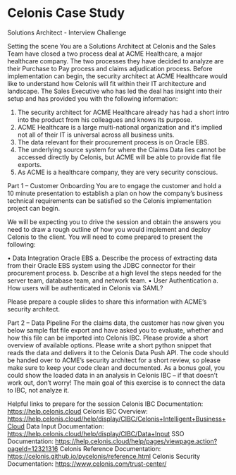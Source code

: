# Celonis Case Study

Solutions Architect - Interview Challenge

Setting the scene
You are a Solutions Architect at Celonis and the Sales Team have closed a two process deal at ACME Healthcare, a major healthcare company. The two processes they have decided to analyze are their Purchase to Pay process and claims adjudication process.
Before implementation can begin, the security architect at ACME Healthcare would like to understand how Celonis will fit within their IT architecture and landscape.
The Sales Executive who has led the deal has insight into their setup and has provided you with the following information:

1.	The security architect for ACME Healthcare already has had a short intro into the product from his colleagues and knows its purpose.
2.	ACME Healthcare is a large multi-national organization and it's implied not all of their IT is universal across all business units.
3.	The data relevant for their procurement process is on Oracle EBS.
4.	The underlying source system for where the Claims Data lies cannot be accessed directly by Celonis, but ACME will be able to provide flat file exports.
5.	As ACME is a healthcare company, they are very security conscious.

Part 1 – Customer Onboarding
You are to engage the customer and hold a 10 minute presentation to establish a plan on how the company’s business technical requirements can be satisfied so the Celonis implementation project can begin.

We will be expecting you to drive the session and obtain the answers you need to draw a rough outline of how you would implement and deploy Celonis to the client. You will need to come prepared to present the following:

•	Data Integration Oracle EBS
a.	Describe the process of extracting data from their Oracle EBS system using the JDBC connector for their procurement process.
b.	Describe at a high level the steps needed for the server team, database team, and network team.
•	User Authentication
a.	How users will be authenticated in Celonis via SAML?

Please prepare a couple slides to share this information with ACME’s security architect.

Part 2 – Data Pipeline
For the claims data, the customer has now given you below sample flat file export and have asked you to evaluate, whether and how this file can be imported into Celonis IBC.
Please provide a short overview of available options.
Please write a short python snippet that reads the data and delivers it to the Celonis Data Push API. The code should be handed over to ACME’s security architect for a short review, so please make sure to keep your code clean and documented. 
As a bonus goal, you could show the loaded data in an analysis in Celonis IBC – if that doesn’t work out, don’t worry! The main goal of this exercise is to connect the data to IBC, not analyze it.
 

Helpful links to prepare for the session
Celonis IBC Documentation: https://help.celonis.cloud
Celonis IBC Overview: https://help.celonis.cloud/help/display/CIBC/Celonis+Intelligent+Business+Cloud 
Data Input Documentation: https://help.celonis.cloud/help/display/CIBC/Data+Input 
SSO Documentation: https://help.celonis.cloud/help/pages/viewpage.action?pageId=12321316
Celonis Reference Documentation: https://celonis.github.io/pycelonis/reference.html
Celonis Security Documentation: https://www.celonis.com/trust-center/
